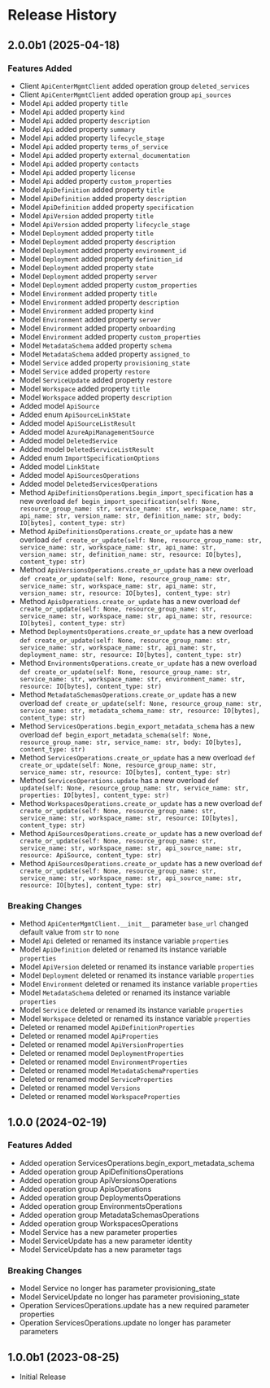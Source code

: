 # Release History

## 2.0.0b1 (2025-04-18)

### Features Added

  - Client `ApiCenterMgmtClient` added operation group `deleted_services`
  - Client `ApiCenterMgmtClient` added operation group `api_sources`
  - Model `Api` added property `title`
  - Model `Api` added property `kind`
  - Model `Api` added property `description`
  - Model `Api` added property `summary`
  - Model `Api` added property `lifecycle_stage`
  - Model `Api` added property `terms_of_service`
  - Model `Api` added property `external_documentation`
  - Model `Api` added property `contacts`
  - Model `Api` added property `license`
  - Model `Api` added property `custom_properties`
  - Model `ApiDefinition` added property `title`
  - Model `ApiDefinition` added property `description`
  - Model `ApiDefinition` added property `specification`
  - Model `ApiVersion` added property `title`
  - Model `ApiVersion` added property `lifecycle_stage`
  - Model `Deployment` added property `title`
  - Model `Deployment` added property `description`
  - Model `Deployment` added property `environment_id`
  - Model `Deployment` added property `definition_id`
  - Model `Deployment` added property `state`
  - Model `Deployment` added property `server`
  - Model `Deployment` added property `custom_properties`
  - Model `Environment` added property `title`
  - Model `Environment` added property `description`
  - Model `Environment` added property `kind`
  - Model `Environment` added property `server`
  - Model `Environment` added property `onboarding`
  - Model `Environment` added property `custom_properties`
  - Model `MetadataSchema` added property `schema`
  - Model `MetadataSchema` added property `assigned_to`
  - Model `Service` added property `provisioning_state`
  - Model `Service` added property `restore`
  - Model `ServiceUpdate` added property `restore`
  - Model `Workspace` added property `title`
  - Model `Workspace` added property `description`
  - Added model `ApiSource`
  - Added enum `ApiSourceLinkState`
  - Added model `ApiSourceListResult`
  - Added model `AzureApiManagementSource`
  - Added model `DeletedService`
  - Added model `DeletedServiceListResult`
  - Added enum `ImportSpecificationOptions`
  - Added model `LinkState`
  - Added model `ApiSourcesOperations`
  - Added model `DeletedServicesOperations`
  - Method `ApiDefinitionsOperations.begin_import_specification` has a new overload `def begin_import_specification(self: None, resource_group_name: str, service_name: str, workspace_name: str, api_name: str, version_name: str, definition_name: str, body: IO[bytes], content_type: str)`
  - Method `ApiDefinitionsOperations.create_or_update` has a new overload `def create_or_update(self: None, resource_group_name: str, service_name: str, workspace_name: str, api_name: str, version_name: str, definition_name: str, resource: IO[bytes], content_type: str)`
  - Method `ApiVersionsOperations.create_or_update` has a new overload `def create_or_update(self: None, resource_group_name: str, service_name: str, workspace_name: str, api_name: str, version_name: str, resource: IO[bytes], content_type: str)`
  - Method `ApisOperations.create_or_update` has a new overload `def create_or_update(self: None, resource_group_name: str, service_name: str, workspace_name: str, api_name: str, resource: IO[bytes], content_type: str)`
  - Method `DeploymentsOperations.create_or_update` has a new overload `def create_or_update(self: None, resource_group_name: str, service_name: str, workspace_name: str, api_name: str, deployment_name: str, resource: IO[bytes], content_type: str)`
  - Method `EnvironmentsOperations.create_or_update` has a new overload `def create_or_update(self: None, resource_group_name: str, service_name: str, workspace_name: str, environment_name: str, resource: IO[bytes], content_type: str)`
  - Method `MetadataSchemasOperations.create_or_update` has a new overload `def create_or_update(self: None, resource_group_name: str, service_name: str, metadata_schema_name: str, resource: IO[bytes], content_type: str)`
  - Method `ServicesOperations.begin_export_metadata_schema` has a new overload `def begin_export_metadata_schema(self: None, resource_group_name: str, service_name: str, body: IO[bytes], content_type: str)`
  - Method `ServicesOperations.create_or_update` has a new overload `def create_or_update(self: None, resource_group_name: str, service_name: str, resource: IO[bytes], content_type: str)`
  - Method `ServicesOperations.update` has a new overload `def update(self: None, resource_group_name: str, service_name: str, properties: IO[bytes], content_type: str)`
  - Method `WorkspacesOperations.create_or_update` has a new overload `def create_or_update(self: None, resource_group_name: str, service_name: str, workspace_name: str, resource: IO[bytes], content_type: str)`
  - Method `ApiSourcesOperations.create_or_update` has a new overload `def create_or_update(self: None, resource_group_name: str, service_name: str, workspace_name: str, api_source_name: str, resource: ApiSource, content_type: str)`
  - Method `ApiSourcesOperations.create_or_update` has a new overload `def create_or_update(self: None, resource_group_name: str, service_name: str, workspace_name: str, api_source_name: str, resource: IO[bytes], content_type: str)`

### Breaking Changes

  - Method `ApiCenterMgmtClient.__init__` parameter `base_url` changed default value from `str` to `none`
  - Model `Api` deleted or renamed its instance variable `properties`
  - Model `ApiDefinition` deleted or renamed its instance variable `properties`
  - Model `ApiVersion` deleted or renamed its instance variable `properties`
  - Model `Deployment` deleted or renamed its instance variable `properties`
  - Model `Environment` deleted or renamed its instance variable `properties`
  - Model `MetadataSchema` deleted or renamed its instance variable `properties`
  - Model `Service` deleted or renamed its instance variable `properties`
  - Model `Workspace` deleted or renamed its instance variable `properties`
  - Deleted or renamed model `ApiDefinitionProperties`
  - Deleted or renamed model `ApiProperties`
  - Deleted or renamed model `ApiVersionProperties`
  - Deleted or renamed model `DeploymentProperties`
  - Deleted or renamed model `EnvironmentProperties`
  - Deleted or renamed model `MetadataSchemaProperties`
  - Deleted or renamed model `ServiceProperties`
  - Deleted or renamed model `Versions`
  - Deleted or renamed model `WorkspaceProperties`

## 1.0.0 (2024-02-19)

### Features Added

  - Added operation ServicesOperations.begin_export_metadata_schema
  - Added operation group ApiDefinitionsOperations
  - Added operation group ApiVersionsOperations
  - Added operation group ApisOperations
  - Added operation group DeploymentsOperations
  - Added operation group EnvironmentsOperations
  - Added operation group MetadataSchemasOperations
  - Added operation group WorkspacesOperations
  - Model Service has a new parameter properties
  - Model ServiceUpdate has a new parameter identity
  - Model ServiceUpdate has a new parameter tags

### Breaking Changes

  - Model Service no longer has parameter provisioning_state
  - Model ServiceUpdate no longer has parameter provisioning_state
  - Operation ServicesOperations.update has a new required parameter properties
  - Operation ServicesOperations.update no longer has parameter parameters

## 1.0.0b1 (2023-08-25)

* Initial Release
